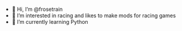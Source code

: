 - 👋 Hi, I’m @frosetrain
- 👀 I’m interested in racing and likes to make mods for racing games
- 🌱 I’m currently learning Python

<!---
frosetrain/frosetrain is a ✨ special ✨ repository because its `README.md` (this file) appears on your GitHub profile.
You can click the Preview link to take a look at your changes.
--->
